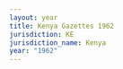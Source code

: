 ```yaml
---
layout: year
title: Kenya Gazettes 1962
jurisdiction: KE
jurisdiction_name: Kenya
year: "1962"
---
```

